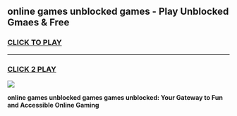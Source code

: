 
## online games unblocked games - Play Unblocked Gmaes & Free
<h3>
<a href="https://premium.freeplayer.one?title=online_games_unblocked_games&ref=19F">CLICK TO PLAY</a></h3>
<hr>

<h3>
<a href="https://premium.freeplayer.one?title=online_games_unblocked_games&ref=19F">CLICK 2 PLAY</a>
  
</h3>

<a href="https://premium.freeplayer.one?title=online_games_unblocked_games&ref=19F/"><img src="https://clearcache.store/games.png"></a>


**online games unblocked games games unblocked: Your Gateway to Fun and Accessible Online Gaming**
